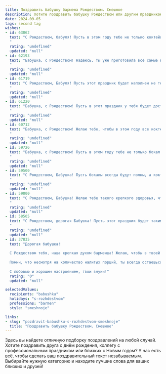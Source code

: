 ```yaml
---
title: Поздравить бабушку бармена Рождеством. Смешное
description: Хотите поздравить бабушку Рождеством или другим праздником? Наш ИИ создаст незабываемое поздравление, а вы обязательно выделитесь среди других.  
date: 2024-09-05
tags: second tag
wishes:
- id: 63062
  text: "С Рождеством, бабуля! Пусть в этом году тебе не только коктейли будут \"в твоем стиле\", но и внуки будут послушными, как шейкеры! 😉
  "
  rating: "undefined"
  updated: "null"
- id: 62193
  text: "Бабушка, с Рождеством! Надеюсь, ты уже приготовила все самые вкусные блюда и налила себе бокал чего-нибудь покрепче, чтобы встретить праздник в полном здравии. Не забудь, что Дед Мороз может заглянуть не только к внукам, но и к Барменам с подарками – вдруг ты мечтаешь о новом шейкере? 😉🥂
  "
  rating: "undefined"
  updated: "null"
- id: 61719
  text: "С Рождеством, Бабуля! Пусть этот праздник будет наполнен не только вкусными кутьей и варениками, но и легкими коктейлями, которые ты сможешь миксовать сама, как опытный бармен! 😉🥂
  "
  rating: "undefined"
  updated: "null"
- id: 61220
  text: "Бабушка, с Рождеством! Пусть в этот праздник у тебя будет достаточно \"рождественских напитков\" -  шампанского, глинтвейна и, конечно же, коктейлей, которые ты будешь смешивать с такой же виртуозностью, как и лучшие бармены! 🥂🎉
  "
  rating: "undefined"
  updated: "null"
- id: 60712
  text: "Бабушка, с Рождеством! Желаю тебе, чтобы в этом году все коктейли были по вкусу, а посетители - только с добрыми намерениями! 🥂
  "
  rating: "undefined"
  updated: "null"
- id: 59726
  text: "Бабушка, с Рождеством! Пусть в этом году тебе не только бокал шампанского будет полон, но и жизнь будет бурлить как коктейль, приготовленный опытным барменом! 🥂🍾
  "
  rating: "undefined"
  updated: "null"
- id: 59500
  text: "С Рождеством, Бабушка! Пусть бокалы всегда будут полны, а коктейли - только из самых лучших ингредиентов!  😉🥂
  "
  rating: "undefined"
  updated: "null"
- id: 59000
  text: "С Рождеством, Бабушка! Желаю тебе такого крепкого здоровья, чтобы даже самые крепкие коктейли казались тебе детской шампанской игрой! 🥂🍾 Пусть Новый год принесёт тебе не только внуков, но и много-много радости, как от хорошего напитка, приготовленного опытным барменом! 🎉
  "
  rating: "undefined"
  updated: "null"
- id: 58505
  text: "С Рождеством, дорогая Бабушка! Пусть этот праздник будет таким же искрящим и праздничным, как твоё мастерство за барной стойкой. Желаем тебе много бодрости, праздничного настроения и чтобы гости не \"перебирали\" с коктейлями! 🍸🎄
  "
  rating: "undefined"
  updated: "null"
- id: 37835
  text: "Дорогая бабушка!
  
  С Рождеством тебя, наша крепкая духом барменша! Желаю, чтобы в твоей жизни всегда был полный бокал счастья, а плохие дни разбавлялись шутками, как коктейль с льдом! Пусть каждый момент приносит радость, а желания сбываются так же быстро, как закончился твой последний стаканчик!
  
  Помни, что несмотря на количество налитых порций, ты всегда остаешься самой ценой игристой радостью в нашей семье! Пускай твой стол будет накрыт не только яствами, но и улыбками, как в нашем самом веселом ресторане!
  
  С любовью и хорошим настроением, твои внуки!"
  rating: "0"
  updated: "null"

selectedValues:
  recipients: "babushku"
  holidays: "s-rozhdestvom"
  professions: "barmen"
  style: "smeshnoje"

links:
- slug: "pozdravit-babushku-s-rozhdestvom-smeshnoje"
  title: "Поздравить бабушку Рождеством. Смешное"
---
```


Здесь вы найдете отличную подборку поздравлений на любой случай. 
Хотите поздравить друга с днём рождения, коллегу с профессиональным праздником или близких с Новым годом? У нас есть всё, чтобы сделать ваш поздравительный текст незабываемым. Выбирайте нужную категорию и находите лучшие слова для ваших близких и друзей!

